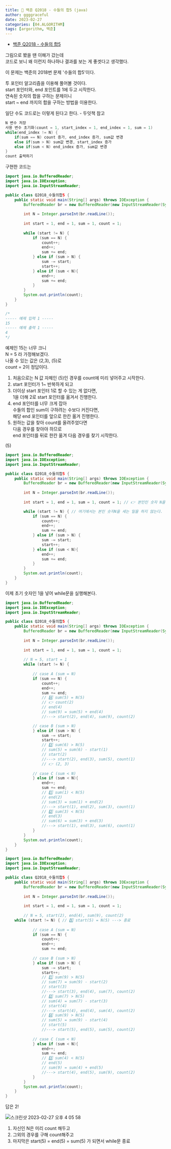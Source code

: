 ```yaml
---
title: 🐣 백준 Q2018 - 수들의 합5 (java)
author: ggggraceful
date: 2023-02-27
categories: [04.ALGORITHM]
tags: [argorithm, 백준]
---
```


- [백준 Q2018 - 수들의 합5](https://www.acmicpc.net/problem/2018)

그림으로 봤을 땐 이해가 갔는데  
코드로 보니 왜 이런지 하나하나 결과를 보는 게 좋겟다고 생각했다.   

이 문제는 백준의 2018번 문제 '수들의 합5'이다.  

투 포인터 알고리즘을 이용해 풀어볼 것이다.  
start 포인터와, end 포인트를 1에 두고 시작한다.  
연속된 숫자의 합을 구하는 문제이니  
start ~ end 까지의 합을 구하는 방법을 이용한다.  


일단 수도 코드로는 이렇게 된다고 한다. - 두잇책 참고  

```java
N 변수 저장
사용 변수 초기화(count = 1, start_index = 1, end_index = 1, sum = 1)
while(end_index != N) {
	if(sum == N) count 증가, end_index 증가, sum값 변경
	else if(sum > N) sum값 변경, start_index 증가
	else if(sum < N) end_index 증가, sum값 변경
}
count 출력하기
```

구현한 코드는

```java
import java.io.BufferedReader;
import java.io.IOException;
import java.io.InputStreamReader;

public class Q2018_수들의합5 { 
	public static void main(String[] args) throws IOException {
		BufferedReader br = new BufferedReader(new InputStreamReader(System.in));
		
		int N = Integer.parseInt(br.readLine());
		
		int start = 1, end = 1, sum = 1, count = 1;
		
		while (start != N) {
			if (sum == N) {
				count++;
				end++;
				sum += end;
			} else if (sum > N) {
				sum -= start;
 				start++;
			} else if (sum < N){
				end++;
				sum += end;
			}
		}
		System.out.println(count);
	}
}

/*
----- 예제 입력 1 -----
15
----- 예제 출력 1 -----
4
*/

```

예제인 15는 너무 크니    
N = 5 라 가정해보겠다.  
나올 수 있는 값은 (2,3), (5)로   
count = 2이 정답이다.   


1. 처음으로는 N 값 자체인 (5)인 경우를 count에 미리 넣어주고 시작한다.
2. start 포인터가 1~ 반복하게 되고
3. 더이상 start 포인터 1로 할 수 있는 게 없다면,  
   1을 더해 2로 start 포인터를 옮겨서 진행한다. 
4. end 포인터를 너무 크게 잡아  
   수들의 합인 sum이 구하려는 수보다 커진다면,  
   해당 end 포인터를 앞으로 한칸 옮겨 진행한다. 
5. 원하는 값을 찾아 count를 올려주었다면  
   다음 경우를 찾아야 하므로  
   end 포인터를 뒤로 한칸 옮겨 다음 경우를 찾기 시작한다. 


(5)

```java
import java.io.BufferedReader;
import java.io.IOException;
import java.io.InputStreamReader;

public class Q2018_수들의합5 { 
	public static void main(String[] args) throws IOException {
		BufferedReader br = new BufferedReader(new InputStreamReader(System.in));
		
		int N = Integer.parseInt(br.readLine());
		
		int start = 1, end = 1, sum = 1, count = 1; // 👉 본인인 숫자 N을 미리 카운트해 두고

		while (start != N) { // 여기에서는 본인 숫자N을 세는 일을 하지 않는다.
			if (sum == N) {
				count++;
				end++;
				sum += end;
			} else if (sum > N) {
				sum -= start;
 				start++;
			} else if (sum < N){
				end++;
				sum += end;
			}
		}
		System.out.println(count);
	}
}
```

이제 초기 숫자인 1을 넣어 while문을 실행해본다. 

```java
import java.io.BufferedReader;
import java.io.IOException;
import java.io.InputStreamReader;

public class Q2018_수들의합5 { 
	public static void main(String[] args) throws IOException {
		BufferedReader br = new BufferedReader(new InputStreamReader(System.in));
		
		int N = Integer.parseInt(br.readLine());
		
		int start = 1, end = 1, sum = 1, count = 1;
		
		// N = 5, start = 1
		while (start != N) {
			
			// case A (sum = N)
			if (sum == N) {
				count++;
				end++;
				sum += end;
				// 4️⃣ sum(5) = N(5)
				// 👉 count(2)
				// end(4)
				// sum(9) = sum(5) + end(4)
				//---> start(2), end(4), sum(9), count(2) 

			// case B (sum > N)
			} else if (sum > N) { 
				sum -= start;
				start++;
				// 3️⃣ sum(6) > N(5)  
				// sum(5) = sum(6) - start(1)
				// start(2)  
				//---> start(2), end(3), sum(5), count(1)
				// 👉 (2, 3)
        
			// case C (sum < N)
			} else if (sum < N){
				end++;
				sum += end;
				// 1️⃣ sum(1) < N(5)    
				// end(2) 
				// sum(3) = sum(1) + end(2)  
				//---> start(1), end(2), sum(3), count(1)
				// 2️⃣ sum(3) < N(5)
				// end(3)
				// sum(6) = sum(3) + end(3)
				//---> start(1), end(3), sum(6), count(1)
			}
		}
		System.out.println(count);
	}
}
```

```java
import java.io.BufferedReader;
import java.io.IOException;
import java.io.InputStreamReader;

public class Q2018_수들의합5 { 
	public static void main(String[] args) throws IOException {
		BufferedReader br = new BufferedReader(new InputStreamReader(System.in));
		
		int N = Integer.parseInt(br.readLine());
		
		int start = 1, end = 1, sum = 1, count = 1;
		
		// N = 5, start(2), end(4), sum(9), count(2) 
    while (start != N) { // 5️⃣ start(5) = N(5) ---> 종료
		
			// case A (sum = N)
			if (sum == N) {  
				count++;
				end++;
				sum += end;
				
			// case B (sum > N)
			} else if (sum > N) {
				sum -= start;
 				start++;
				// 1️⃣ sum(9) > N(5)
				// sum(7) = sum(9) - start(2)
				// start(3)
				//---> start(3), end(4), sum(7), count(2)
				// 2️⃣ sum(7) > N(5)
				// sum(4) = sum(7) - start(3)
				// start(4)
				//---> start(4), end(4), sum(4), count(2)
				// 4️⃣ sum(9) > N(5)
				// sum(5) = sum(9) - start(4)
				// start(5)
				//---> start(5), end(5), sum(5), count(2)
        
			// case C (sum < N)
			} else if (sum < N){
				end++;
				sum += end;
				// 3️⃣ sum(4) < N(5)
				// end(5)
				// sum(9) = sum(4) + end(5)
				//---> start(4), end(5), sum(9), count(2) 
			}
		}
		System.out.println(count);
	}
}
```

답은 2!

![스크린샷 2023-02-27 오후 4 05 58](https://user-images.githubusercontent.com/109974940/221496663-798a8f7c-9640-4b1a-ae54-54cb18f07c82.png)


1. 자신인 N은 미리 count 해두고
2. 그외의 경우를 구해 count해주고
3. 마지막은 start(5) = end(5) = sum(5) 가 되면서 while문 종료
